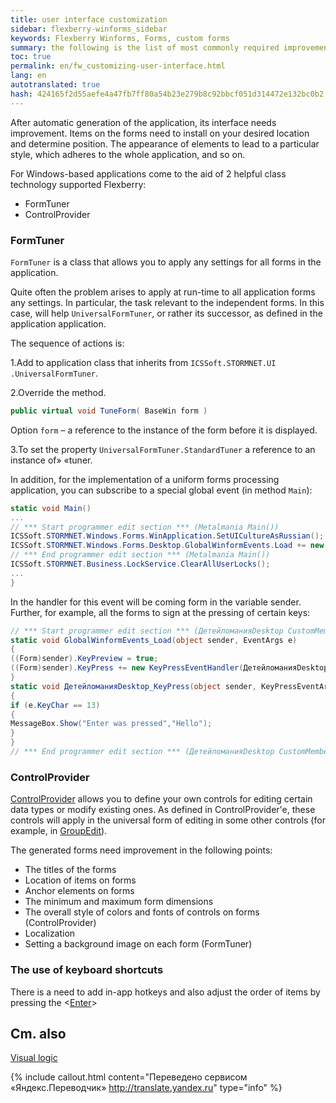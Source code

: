 ```yaml
---
title: user interface customization
sidebar: flexberry-winforms_sidebar
keywords: Flexberry Winforms, Forms, custom forms
summary: the following is the list of most commonly required improvements of the user interface, the resulting code generation
toc: true
permalink: en/fw_customizing-user-interface.html
lang: en
autotranslated: true
hash: 424165f2d55aefe4a47fb7ff80a54b23e279b8c92bbcf051d314472e132bc0b2
---
```


After automatic generation of the application, its interface needs improvement. Items on the forms need to install on your desired location and determine position. The appearance of elements to lead to a particular style, which adheres to the whole application, and so on.

For Windows-based applications come to the aid of 2 helpful class technology supported Flexberry:

* FormTuner
* ControlProvider

### FormTuner

`FormTuner` is a class that allows you to apply any settings for all forms in the application.

Quite often the problem arises to apply at run-time to all application forms any settings. In particular, the task relevant to the independent forms. In this case, will help `UniversalFormTuner`, or rather its successor, as defined in the application application.

The sequence of actions is:

1.Add to application class that inherits from `ICSSoft.STORMNET.UI .UniversalFormTuner`.

2.Override the method.

```csharp
public virtual void TuneForm( BaseWin form )
```

Option `form` – a reference to the instance of the form before it is displayed.

3.To set the property `UniversalFormTuner.StandardTuner` a reference to an instance of» «tuner.

In addition, for the implementation of a uniform forms processing application, you can subscribe to a special global event (in method `Main`):

```csharp
static void Main()
...
// *** Start programmer edit section *** (Metalmania Main()) 
ICSSoft.STORMNET.Windows.Forms.WinApplication.SetUICultureAsRussian();
ICSSoft.STORMNET.Windows.Forms.Desktop.GlobalWinformEvents.Load += new EventHandler(GlobalWinformEvents_Load);
// *** End programmer edit section *** (Metalmania Main()) 
ICSSoft.STORMNET.Business.LockService.ClearAllUserLocks();
...
}
```

In the handler for this event will be coming form in the variable sender. Further, for example, all the forms to sign at the pressing of certain keys:

```csharp
// *** Start programmer edit section *** (ДетейломанияDesktop CustomMembers) 
static void GlobalWinformEvents_Load(object sender, EventArgs e)
{
((Form)sender).KeyPreview = true;
((Form)sender).KeyPress += new KeyPressEventHandler(ДетейломанияDesktop_KeyPress);
}
static void ДетейломанияDesktop_KeyPress(object sender, KeyPressEventArgs e)
{
if (e.KeyChar == 13)
{
MessageBox.Show("Enter was pressed","Hello");
}
}
// *** End programmer edit section *** (ДетейломанияDesktop CustomMembers) 
```

### ControlProvider

[ControlProvider](fw_control-provider-winforms.html) allows you to define your own controls for editing certain data types or modify existing ones. As defined in ControlProvider'e, these controls will apply in the universal form of editing in some other controls (for example, in [GroupEdit](fw_group-edit.html)).

The generated forms need improvement in the following points:

* The titles of the forms
* Location of items on forms
* Anchor elements on forms
* The minimum and maximum form dimensions
* The overall style of colors and fonts of controls on forms (ControlProvider)
* Localization
* Setting a background image on each form (FormTuner)

### The use of keyboard shortcuts

There is a need to add in-app hotkeys and also adjust the order of items by pressing the <[Enter](fw_custom-form-tuner.html)>

## Cm. also

[Visual logic](fw_visual-logic.html)



{% include callout.html content="Переведено сервисом «Яндекс.Переводчик» <http://translate.yandex.ru>" type="info" %}